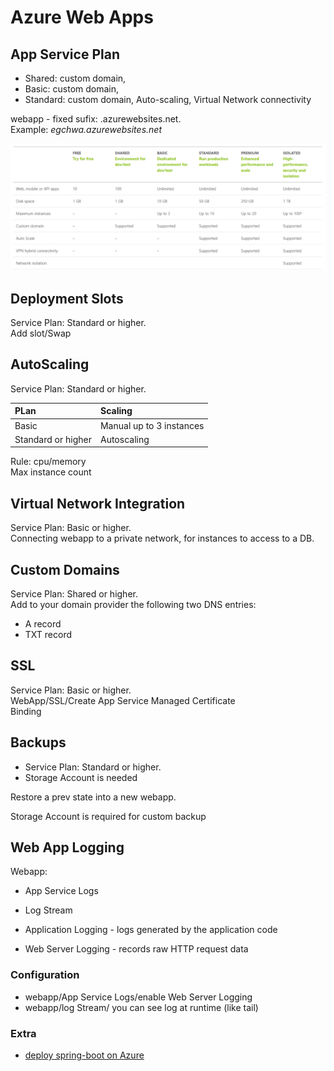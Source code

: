 # Azure Web Apps
## App Service Plan
- Shared: custom domain,
- Basic: custom domain,
- Standard: custom domain, Auto-scaling, Virtual Network connectivity

webapp - fixed sufix: .azurewebsites.net.  
Example: 
<em>egchwa.azurewebsites.net</em>

![App Service Plan](images/app-service-plan.webp)


## Deployment Slots
Service Plan: Standard or higher.  
Add slot/Swap

## AutoScaling
Service Plan: Standard or higher.  

|  PLan | Scaling | 
|:----------|:-------------|
|  Basic | Manual up to 3 instances |
|  Standard or higher  | Autoscaling |

Rule: cpu/memory  
Max instance count

## Virtual Network Integration
Service Plan: Basic or higher.  
Connecting webapp to a private network, for instances to access to a DB.

## Custom Domains
Service Plan: Shared or higher.  
Add to your domain provider the following two DNS entries:
- A record
- TXT record

## SSL
Service Plan: Basic or higher.  
WebApp/SSL/Create App Service Managed Certificate  
Binding

## Backups
- Service Plan: Standard or higher.  
- Storage Account is needed

Restore a prev state into a new webapp.

Storage Account is required for custom backup

## Web App Logging
Webapp:
- App Service Logs
- Log Stream

- Application Logging - logs generated by the application code
- Web Server Logging - records raw HTTP request data
### Configuration
- webapp/App Service Logs/enable Web Server Logging
- webapp/log Stream/ you can see log at runtime (like tail)


### Extra
- [deploy spring-boot on Azure](https://learn.microsoft.com/en-us/azure/app-service/quickstart-java?pivots=platform-linux-development-environment-maven&tabs=javase)